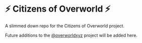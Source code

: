 # ⚡️ Citizens of Overworld ⚡️

A slimmed down repo for the Citizens of Overworld project.

Future additions to the [@overworldxyz](https://twitter.com/overworldxyz) project will be added here.
